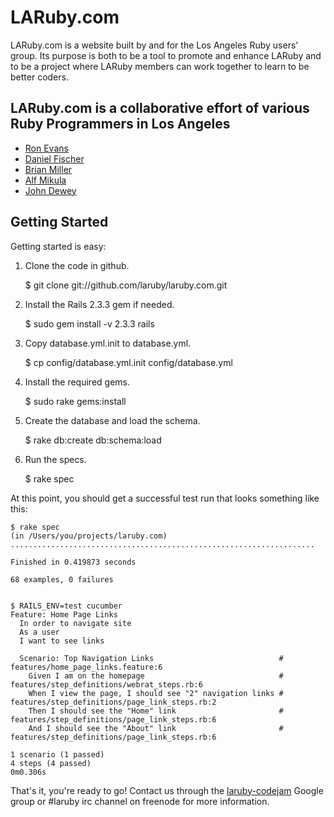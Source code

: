 # LARuby.com

LARuby.com is a website built by and for the Los Angeles Ruby users' group.  Its purpose is both to
be a tool to promote and enhance LARuby and to be a project where LARuby members can work together
to learn to be better coders.

## LARuby.com is a collaborative effort of various Ruby Programmers in Los Angeles

* [Ron Evans](http://deadprogrammersociety.blogspot.com/ "Ron Evans")
* [Daniel Fischer](http://www.abigfisch.com "Daniel Fischer")
* [Brian Miller](http://twitter.com/brimil_01 "Brian Miller")
* [Alf Mikula](http://twitter.com/alfmikula "Alf Mikula")
* [John Dewey](http://twitter.com/retr0h "John Dewey")

## Getting Started

Getting started is easy:

1. Clone the code in github.

    $ git clone git://github.com/laruby/laruby.com.git

2. Install the Rails 2.3.3 gem if needed.

    $ sudo gem install -v 2.3.3 rails

3. Copy database.yml.init to database.yml.

    $ cp config/database.yml.init config/database.yml

4. Install the required gems.

    $ sudo rake gems:install

5. Create the database and load the schema.

    $ rake db:create db:schema:load

5. Run the specs.

    $ rake spec

At this point, you should get a successful test run that looks something like this:

    $ rake spec
    (in /Users/you/projects/laruby.com)
    ....................................................................

    Finished in 0.419873 seconds

    68 examples, 0 failures


    $ RAILS_ENV=test cucumber
    Feature: Home Page Links
      In order to navigate site
      As a user
      I want to see links

      Scenario: Top Navigation Links                            # features/home_page_links.feature:6
        Given I am on the homepage                              # features/step_definitions/webrat_steps.rb:6
        When I view the page, I should see "2" navigation links # features/step_definitions/page_link_steps.rb:2
        Then I should see the "Home" link                       # features/step_definitions/page_link_steps.rb:6
        And I should see the "About" link                       # features/step_definitions/page_link_steps.rb:6

    1 scenario (1 passed)
    4 steps (4 passed)
    0m0.306s

That's it, you're ready to go!  Contact us through the [laruby-codejam](http://groups.google.com/group/laruby-codejam) Google group or #laruby irc channel on freenode for more information.
